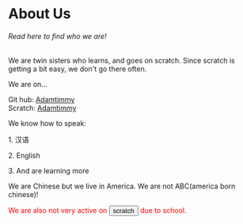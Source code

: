 
<html>
  <body>




     
<h1>About Us</h1>
<h6> Read here to find who we are! </h6>
    </head>
  <body> <p>We are twin sisters who learns, and goes on scratch. Since scratch is getting a bit easy, we don't go there often.</p>
  
  <p>We are on...</p>
  Git hub: <a href= "https://github.com/Adamtimmy">Adamtimmy</a><br>
  Scratch:  <a href= "https://scratch.mit.edu/users/AdamTimmy/"> Adamtimmy </a>
  <p> We know how to speak: </p>
  <p>1. 汉语</p>
    <p>2. English</p>
    <p>3. And are learning more</p>
     

  <p> We are Chinese but we live in America. We are not ABC(america born chinese)!

 <p style="color : red; ">We are also not very active on <button>scratch</button> due to school. </p>


 


</body>
</html>



